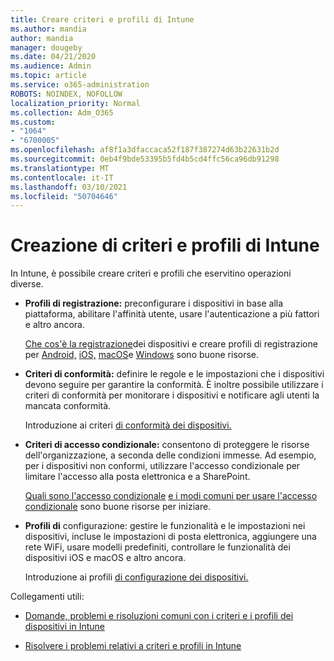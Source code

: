 ```yaml
---
title: Creare criteri e profili di Intune
ms.author: mandia
author: mandia
manager: dougeby
ms.date: 04/21/2020
ms.audience: Admin
ms.topic: article
ms.service: o365-administration
ROBOTS: NOINDEX, NOFOLLOW
localization_priority: Normal
ms.collection: Adm_O365
ms.custom:
- "1064"
- "6700005"
ms.openlocfilehash: af8f1a3dfaccaca52f187f387274d63b22631b2d
ms.sourcegitcommit: 0eb4f9bde53395b5fd4b5cd4ffc56ca96db91298
ms.translationtype: MT
ms.contentlocale: it-IT
ms.lasthandoff: 03/10/2021
ms.locfileid: "50704646"
---
```

# <a name="creating-intune-policy-and-profiles"></a>Creazione di criteri e profili di Intune

In Intune, è possibile creare criteri e profili che eservitino operazioni diverse.

- **Profili di registrazione:** preconfigurare i dispositivi in base alla piattaforma, abilitare l'affinità utente, usare l'autenticazione a più fattori e altro ancora.

  [Che cos'è la registrazione](https://docs.microsoft.com/intune/device-enrollment)dei dispositivi e creare profili di registrazione per [Android,](https://docs.microsoft.com/intune/android-enroll) [iOS,](https://docs.microsoft.com/intune/ios-enroll) [macOS](https://docs.microsoft.com/intune/macos-enroll)e [Windows](https://docs.microsoft.com/intune/windows-enrollment-methods) sono buone risorse.

- **Criteri di conformità:** definire le regole e le impostazioni che i dispositivi devono seguire per garantire la conformità. È inoltre possibile utilizzare i criteri di conformità per monitorare i dispositivi e notificare agli utenti la mancata conformità.

  Introduzione ai criteri [di conformità dei dispositivi.](https://docs.microsoft.com/intune/device-compliance-get-started)
- **Criteri di accesso condizionale:** consentono di proteggere le risorse dell'organizzazione, a seconda delle condizioni immesse. Ad esempio, per i dispositivi non conformi, utilizzare l'accesso condizionale per limitare l'accesso alla posta elettronica e a SharePoint.

  [Quali sono l'accesso condizionale](https://docs.microsoft.com/intune/conditional-access) [e i modi comuni per usare l'accesso condizionale](https://docs.microsoft.com/intune/conditional-access-intune-common-ways-use) sono buone risorse per iniziare.

- **Profili di** configurazione: gestire le funzionalità e le impostazioni nei dispositivi, incluse le impostazioni di posta elettronica, aggiungere una rete WiFi, usare modelli predefiniti, controllare le funzionalità dei dispositivi iOS e macOS e altro ancora.

  Introduzione ai profili [di configurazione dei dispositivi.](https://docs.microsoft.com/intune/device-profiles)

Collegamenti utili:

- [Domande, problemi e risoluzioni comuni con i criteri e i profili dei dispositivi in Intune](https://docs.microsoft.com/intune/device-profile-troubleshoot)

- [Risolvere i problemi relativi a criteri e profili in Intune](https://docs.microsoft.com/troubleshoot/mem/intune/troubleshoot-policies-in-microsoft-intune)
